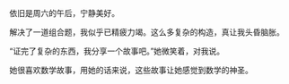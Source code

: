 依旧是周六的午后，宁静美好。

解决了一道组合题，我似乎已精疲力竭。这么多复杂的构造，真让我头昏脑胀。

“证完了复杂的东西，我分享一个故事吧。”她微笑着，对我说。

她很喜欢数学故事，用她的话来说，这些故事让她感觉到数学的神圣。

